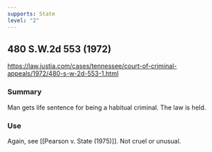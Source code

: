 ```yaml
---
supports: State
level: "2"
---
```

## 480 S.W.2d 553 (1972)

https://law.justia.com/cases/tennessee/court-of-criminal-appeals/1972/480-s-w-2d-553-1.html

### Summary

Man gets life sentence for being a habitual criminal. The law is held.

### Use
Again, see [[Pearson v. State (1975)]]. Not cruel or unusual.